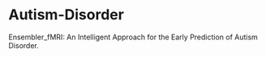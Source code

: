 # Autism-Disorder
Ensembler_fMRI: An Intelligent Approach for the Early Prediction of Autism Disorder. 
